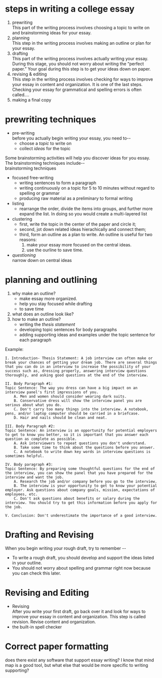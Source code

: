 # steps in writing a college essay     
1. prewriting       
This part of the writing process involves choosing a topic to write on and brainstorming ideas for your essay.     
2. planning      
This step in the writing process involves making an outline or plan for your essay.     
3. drafting      
This part of the writing process  involves actually writing your essay. During this stage, you should not worry about writing the “perfect paper.” Your goal during this step is to get your ideas down on paper.     
4. revising & editing      
This step in the writing process involves checking for ways to improve your essay in content and organization. It is one of the last steps.      
Checking your essay for grammatical and spelling errors is often called....     
5. making a final copy     
     
# prewriting techniques     
* pre-writing      
before you actually begin writing your essay, you need to--     
  - choose a *topic* to write on     
  - collect *ideas* for the topic      
   
Some brainstorming activities will help you discover ideas for you essay. The brainstorming techniques include--     
brainstorming techniques       
  * focused free-writing     
    - writing sentences to form a paragraph     
    - writing continuously on a topic for 5 to 10 minutes without regard to spelling or grammar     
    - producing raw material as a preliminary to formal writing                         
  * listing     
    - rearrange the order, divide the items into groups, and further more expand the list. In doing so you would create a multi-layered list     
  * clustering     
    - first, write the topic in the center of the paper and circle it;      
    - second, jot down related ideas hierachically and connect them;     
    - third, form an outline as a plan to write. An outline is useful for two reasons:       
      1. make your essay more focused on the central ideas.      
      2. use the ourline to save time.     
  * _questioning_     
    narrow down on central ideas     
   
# planning and outlining   
1. why make an outline?   
    * make essay more organized.    
    * help you stay focused while drafting   
    * to save time   
2. what does an outline look like?   
3. how to make an outline?   
    * writing the *thesis statement*   
    * developing topic sentences for body paragraphs   
    * adding supporting ideas and examples under the topic sentence for each paragraph   
   
Example:   
```   
I. Introduction- Thesis Statement: A job interview can often make or break your chances of getting your dream job. There are several things that you can do in an interview to increase the possibility of your success such as, dressing properly, answering interview questions thoroughly, and asking good questions at the end of the interview.    
     
II. Body Paragraph #1:   
Topic Sentence: The way you dress can have a big impact on an interview panel's first impressions of you.   
    A. Men and women should consider wearing dark suits.   
    B. Conservative dress will show the interview panel you are serious about what you do.   
    C. Don't carry too many things into the interview. A notebook, pens, and/or laptop computer should be carried in a briefcase.   
    D. Hair and nails should be clean and neat.   
   
III. Body Paragraph #2:   
Topic Sentence: An interview is an opportunity for potential employers to get to know you better, so it is important that you answer each question as complete as possible.   
    A. Ask interviewers to repeat questions you don't understand.   
    B. Take some time to think about the questions before you answer.   
    C. A notebook to write down key words in interview questions is sometimes helpful.   
   
IV. Body paragraph #3:   
Topic Sentence: By preparing some thoughtful questions for the end of the interview, you can show the panel that you have prepared for the interview and want the job.   
    A. Research the job and/or company before you go to the interview.   
    B. The interview is your opportunity to get to know your potential employer. Ask questions about company goals, mission, expectations of employees, etc.    
    C. Don't ask questions about benefits or salary during the interview. You should try to get this information before you apply for the job.   
   
V. Conclusion: Don't underestimate the importance of a good interview.   
```   
   
# Drafting and Revising     
When you begin writing your rough draft, try to remember --     
  * To write a rough draft, you should develop and support the ideas listed in your outline.     
  * You should not worry about spelling and grammar right now because you can check this later.     
     
# Revising and Editing     
  * Revising      
  After you write your first draft, go back over it and look for ways to improve your essay in content and organization. This step is called revision. Revise content and organization.      
  * the built-in spell checker     
     
# Correct paper formatting     
does there exist any software that support essay writing? I know that mind map is a good tool, but what else that would be more specific to writing supporting?     
